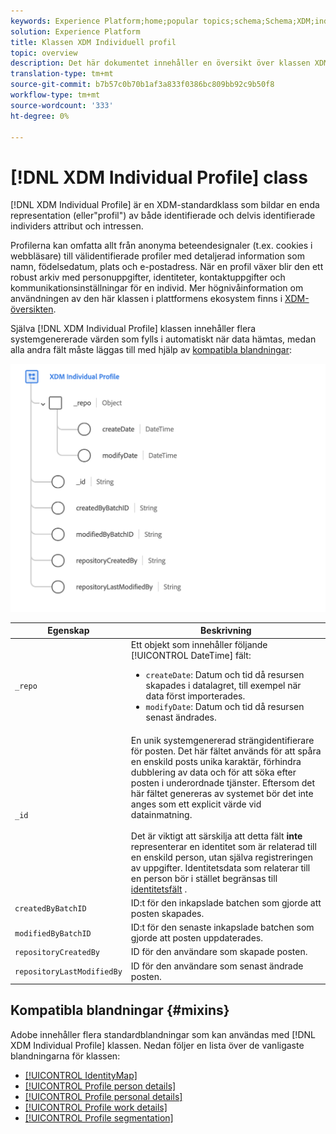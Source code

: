 ```yaml
---
keywords: Experience Platform;home;popular topics;schema;Schema;XDM;individual profile;fields;schemas;Schemas;identityMap;identity map;Identity map;Schema design;map;Map;union schema;union
solution: Experience Platform
title: Klassen XDM Individuell profil
topic: overview
description: Det här dokumentet innehåller en översikt över klassen XDM Individual Profile.
translation-type: tm+mt
source-git-commit: b7b57c0b70b1af3a833f0386bc809bb92c9b50f8
workflow-type: tm+mt
source-wordcount: '333'
ht-degree: 0%

---
```



# [!DNL XDM Individual Profile] class

[!DNL XDM Individual Profile] är en XDM-standardklass som bildar en enda representation (eller&quot;profil&quot;) av både identifierade och delvis identifierade individers attribut och intressen.

Profilerna kan omfatta allt från anonyma beteendesignaler (t.ex. cookies i webbläsare) till välidentifierade profiler med detaljerad information som namn, födelsedatum, plats och e-postadress. När en profil växer blir den ett robust arkiv med personuppgifter, identiteter, kontaktuppgifter och kommunikationsinställningar för en individ. Mer högnivåinformation om användningen av den här klassen i plattformens ekosystem finns i [XDM-översikten](../home.md#data-behaviors).

Själva [!DNL XDM Individual Profile] klassen innehåller flera systemgenererade värden som fylls i automatiskt när data hämtas, medan alla andra fält måste läggas till med hjälp av [kompatibla blandningar](#mixins):

![](../images/classes/individual-profile.png)

| Egenskap | Beskrivning |
| --- | --- |
| `_repo` | Ett objekt som innehåller följande [!UICONTROL DateTime] fält: <ul><li>`createDate`: Datum och tid då resursen skapades i datalagret, till exempel när data först importerades.</li><li>`modifyDate`: Datum och tid då resursen senast ändrades.</li></ul> |
| `_id` | En unik systemgenererad strängidentifierare för posten. Det här fältet används för att spåra en enskild posts unika karaktär, förhindra dubblering av data och för att söka efter posten i underordnade tjänster. Eftersom det här fältet genereras av systemet bör det inte anges som ett explicit värde vid datainmatning.<br><br>Det är viktigt att särskilja att detta fält **inte** representerar en identitet som är relaterad till en enskild person, utan själva registreringen av uppgifter. Identitetsdata som relaterar till en person bör i stället begränsas till [identitetsfält](../schema/composition.md#identity) . |
| `createdByBatchID` | ID:t för den inkapslade batchen som gjorde att posten skapades. |
| `modifiedByBatchID` | ID:t för den senaste inkapslade batchen som gjorde att posten uppdaterades. |
| `repositoryCreatedBy` | ID för den användare som skapade posten. |
| `repositoryLastModifiedBy` | ID för den användare som senast ändrade posten. |

## Kompatibla blandningar {#mixins}

Adobe innehåller flera standardblandningar som kan användas med [!DNL XDM Individual Profile] klassen. Nedan följer en lista över de vanligaste blandningarna för klassen:

* [[!UICONTROL IdentityMap]](../mixins/profile/identitymap.md)
* [[!UICONTROL Profile person details]](../mixins/profile/person-details.md)
* [[!UICONTROL Profile personal details]](../mixins/profile/personal-details.md)
* [[!UICONTROL Profile work details]](../mixins/profile/work-details.md)
* [[!UICONTROL Profile segmentation]](../mixins/profile/segmentation.md)